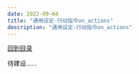 ```yaml
---
date: 2022-09-04
title: "通用设定-行动指令on_actions"
description: "通用设定-行动指令on_actions"
---
```


[回到目录](index.md)

待建设......
